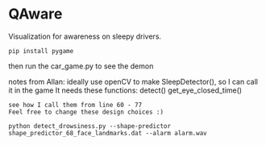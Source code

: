 # QAware
Visualization for awareness on sleepy drivers.

`pip install pygame`

then run the car_game.py to see the demon

notes from Allan:
	ideally use openCV to make SleepDetector(), so I can call it in the game
	It needs these functions:
		detect()
		get_eye_closed_time()

	see how I call them from line 60 - 77
	Feel free to change these design choices :)

`python detect_drowsiness.py --shape-predictor shape_predictor_68_face_landmarks.dat --alarm alarm.wav`